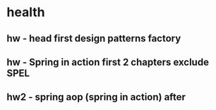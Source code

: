 # health

## hw - head first design patterns factory
## hw - Spring in action first 2 chapters exclude SPEL

## hw2 - spring aop (spring in action) after 
